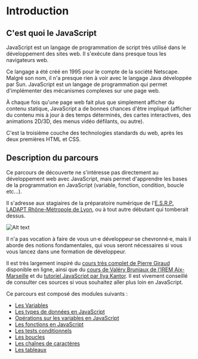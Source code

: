 # Introduction

## C'est quoi le JavaScript

JavaScript est un langage de programmation de script très utilisé dans le développement des sites web. Il s'exécute dans presque tous les navigateurs web.

Ce langage a été créé en 1995 pour le compte de la société Netscape. Malgré son nom, il n'a presque rien à voir avec le langage Java développée par Sun.
JavaScript est un langage de programmation qui permet d'implémenter des mécanismes complexes sur une page web.

À chaque fois qu'une page web fait plus que simplement afficher du contenu statique, JavaScript a de bonnes chances d'être impliqué (afficher du contenu mis à jour à des temps déterminés, des cartes interactives, des animations 2D/3D, des menus vidéo défilants, ou autre).

C'est la troisième couche des technologies standards du web, après les deux premières HTML et CSS.

## Description du parcours

Ce parcours de découverte ne s'intéresse pas directement au développement web avec JavaScript, mais permet d'apprendre les bases de la programmation en JavaScript (variable, fonction, condition, boucle etc...).

Il s'adresse aux stagiaires de la préparatoire numérique de l'[E.S.R.P. LADAPT Rhône-Métropole de Lyon](https://www.ladapt.net/etablissement-service-auvergne-rhone-alpes-rhone-metropole-de-lyon), ou à tout autre débutant qui tomberait dessus.

![Alt text](https://www.ladapt.net/sites/default/files/styles/ladapt_desktop_etab_principal/public/images_principales/etablissements/ladapt_lyon.png?itok=6lcqGwaU&timestamp=1623396219 "E.S.R.P. LADAPT Rhône-Métropole de Lyon")

Il n'a pas vocation à faire de vous un·e développeur·se chevronné·e, mais il aborde des notions fondamentales, qui vous seront nécessaires si vous vous lancez dans une formation de développeur.

Il est très largement inspiré du [cours très complet de Pierre Giraud](https://www.pierre-giraud.com/javascript-apprendre-coder-cours/) disponible en ligne, ainsi que du [cours de Valéry Bruniaux de l’IREM Aix-Marseille](https://ens-info.irem.univ-mrs.fr/?p=26) et du [tutoriel JavaScript par Ilya Kantor](https://fr.javascript.info/). Il est vivement conseillé de consulter ces sources si vous souhaitez aller plus loin en JavaScript.

Ce parcours est composé des modules suivants :
- [Les Variables](https://tech.io/playgrounds/99822/ladapt-rhone-metropole-de-lyon---prepa-numerique---exercices-parcours-decouverte-javascript/1---les-variables)
- [Les types de données en JavaScript](https://tech.io/playgrounds/99822/ladapt-rhone-metropole-de-lyon---prepa-numerique---exercices-parcours-decouverte-javascript)
- [Opérations sur les variables en JavaScript](https://tech.io/playgrounds/99822/ladapt-rhone-metropole-de-lyon---prepa-numerique---exercices-parcours-decouverte-javascript)
- [Les fonctions en JavaScript](https://tech.io/playgrounds/99822/ladapt-rhone-metropole-de-lyon---prepa-numerique---exercices-parcours-decouverte-javascript)
- [Les tests conditionnels](https://tech.io/playgrounds/99822/ladapt-rhone-metropole-de-lyon---prepa-numerique---exercices-parcours-decouverte-javascript)
- [Les boucles](https://tech.io/playgrounds/99822/ladapt-rhone-metropole-de-lyon---prepa-numerique---exercices-parcours-decouverte-javascript)
- [Les chaînes de caractères](https://tech.io/playgrounds/99822/ladapt-rhone-metropole-de-lyon---prepa-numerique---exercices-parcours-decouverte-javascript)
- [Les tableaux](https://tech.io/playgrounds/99822/ladapt-rhone-metropole-de-lyon---prepa-numerique---exercices-parcours-decouverte-javascript)
